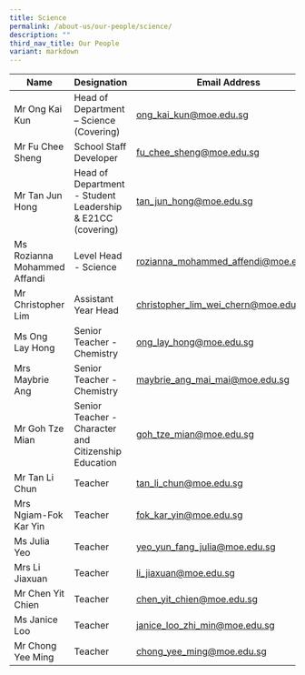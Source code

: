 ```yaml
---
title: Science
permalink: /about-us/our-people/science/
description: ""
third_nav_title: Our People
variant: markdown
---
```

| Name | Designation | Email Address | Contact |
|---|---|---|---|
| Mr Ong Kai Kun | Head of Department – Science (Covering) | [ong_kai_kun@moe.edu.sg](mailto:ong_kai_kun@moe.edu.sg) |  65938-132 |
| Mr Fu Chee Sheng | School Staff Developer | [fu_chee_sheng@moe.edu.sg](mailto:fu_chee_sheng@moe.edu.sg) | 65938-114  |
| Mr Tan Jun Hong| Head of Department - Student Leadership & E21CC (covering) | [tan_jun_hong@moe.edu.sg](mailto:tan_jun_hong@moe.edu.sg) | 65938-151 |
| Ms Rozianna Mohammed Affandi| Level Head - Science | [rozianna_mohammed_affendi@moe.edu.sg](mailto:rozianna_mohammed_affendi@moe.edu.sg) | 65938100-203 |
| Mr Christopher Lim | Assistant Year Head | [christopher_lim_wei_chern@moe.edu.sg](mailto:christopher_lim_wei_chern@moe.edu.sg) |  65938-135 |
| Ms Ong Lay Hong | Senior Teacher - Chemistry | [ong_lay_hong@moe.edu.sg](mailto:ong_lay_hong@moe.edu.sg) | 65938-137 |
| Mrs Maybrie Ang| Senior Teacher - Chemistry | [maybrie_ang_mai_mai@moe.edu.sg](mailto:maybrie_ang_mai_mai@moe.edu.sg) | 65938-128 |
| Mr Goh Tze Mian | Senior Teacher - Character and Citizenship Education | [goh_tze_mian@moe.edu.sg](mailto:goh_tze_mian@moe.edu.sg) | 65938-189 |
| Mr Tan Li Chun | Teacher | [tan_li_chun@moe.edu.sg](mailto:tan_li_chun@moe.edu.sg) | 65938-131 |
| Mrs Ngiam-Fok Kar Yin | Teacher | [fok_kar_yin@moe.edu.sg](mailto:fok_kar_yin@moe.edu.sg) | 65938100-189 |
| Ms Julia Yeo | Teacher | [yeo_yun_fang_julia@moe.edu.sg](mailto:yeo_yun_fang_julia@moe.edu.sg) | 65938-166 |
| Mrs Li Jiaxuan | Teacher | [li_jiaxuan@moe.edu.sg](mailto:li_jiaxuan@moe.edu.sg) | 65938-158 |
| Mr Chen Yit Chien | Teacher | [chen_yit_chien@moe.edu.sg](mailto:chen_yit_chien@moe.edu.sg) | 65938-125 |
| Ms Janice Loo | Teacher | [janice_loo_zhi_min@moe.edu.sg](mailto:janice_loo_zhi_min@moe.edu.sg) | 65938-207 |
| Mr Chong Yee Ming | Teacher | [chong_yee_ming@moe.edu.sg](mailto:chong_yee_ming@moe.edu.sg) | 65938-129 |